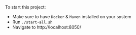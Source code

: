 To start this project:

- Make sure to have `Docker` & `Maven` installed on your system
- Run `./start-all.sh`
- Navigate to http://localhost:8050/
